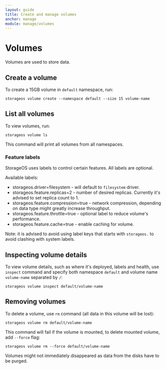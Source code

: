 ```yaml
---
layout: guide
title: Create and manage volumes
anchor: manage
module: manage/volumes
---
```


# Volumes

Volumes are used to store data. 

## Create a volume

To create a 15GB volume in `default` namespace, run:

    storageos volume create --namespace default --size 15 volume-name

## List all volumes    

To view volumes, run:

    storageos volume ls
    
This command will print all volumes from all namespaces. 

### Feature labels

StorageOS uses labels to control certain features. All labels are optional.

Available labels:

* storageos.driver=filesystem - will default to `filesystem` driver.
* storageos.feature.replicas=2 - number of desired replicas. Currently it's advised to set replica count to 1.
* storageos.feature.compression=true - network compression, depending on data type might greatly increase throughput.
* storageos.feature.throttle=true - optional label to reduce volume's performance. 
* storageos.feature.cache=true - enable caching for volume.

Note: it is advised to avoid using label keys that starts with `storageos.` to avoid clashing with system labels. 

## Inspecting volume details

To view volume details, such as where it's deployed, labels and health, use `inspect` command and specify both namespace `default` and volume name `volume-name` separated by `/`:

    storageos volume inspect default/volume-name

## Removing volumes 

To delete a volume, use `rm` command (all data in this volume will be lost):

    storageos volume rm default/volume-name

This command will fail if the volume is mounted, to delete mounted volume, add `--force` flag:

    storageos volume rm --force default/volume-name     

Volumes might not immediately disappeared as data from the disks have to be purged.